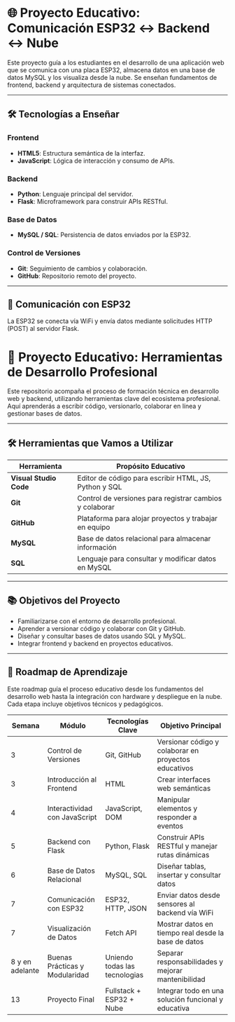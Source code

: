 # 🌐 Proyecto Educativo: Comunicación ESP32 ↔ Backend ↔ Nube

Este proyecto guía a los estudiantes en el desarrollo de una aplicación web que se comunica con una placa ESP32, almacena datos en una base de datos MySQL y los visualiza desde la nube. Se enseñan fundamentos de frontend, backend y arquitectura de sistemas conectados.

---

## 🛠 Tecnologías a Enseñar

### Frontend
- **HTML5**: Estructura semántica de la interfaz.
- **JavaScript**: Lógica de interacción y consumo de APIs.

### Backend
- **Python**: Lenguaje principal del servidor.
- **Flask**: Microframework para construir APIs RESTful.

### Base de Datos
- **MySQL / SQL**: Persistencia de datos enviados por la ESP32.

### Control de Versiones
- **Git**: Seguimiento de cambios y colaboración.
- **GitHub**: Repositorio remoto del proyecto.

---

## 🔌 Comunicación con ESP32

La ESP32 se conecta vía WiFi y envía datos mediante solicitudes HTTP (POST) al servidor Flask.

# 🧠 Proyecto Educativo: Herramientas de Desarrollo Profesional

Este repositorio acompaña el proceso de formación técnica en desarrollo web y backend, utilizando herramientas clave del ecosistema profesional. Aquí aprenderás a escribir código, versionarlo, colaborar en línea y gestionar bases de datos.

---

## 🛠 Herramientas que Vamos a Utilizar

| Herramienta           | Propósito Educativo                                         |
|-----------------------|-------------------------------------------------------------|
| **Visual Studio Code**| Editor de código para escribir HTML, JS, Python y SQL       |
| **Git**               | Control de versiones para registrar cambios y colaborar     |
| **GitHub**            | Plataforma para alojar proyectos y trabajar en equipo       |
| **MySQL**             | Base de datos relacional para almacenar información         |
| **SQL**               | Lenguaje para consultar y modificar datos en MySQL          |

---

## 📚 Objetivos del Proyecto

- Familiarizarse con el entorno de desarrollo profesional.
- Aprender a versionar código y colaborar con Git y GitHub.
- Diseñar y consultar bases de datos usando SQL y MySQL.
- Integrar frontend y backend en proyectos educativos.

---
## 🧭 Roadmap de Aprendizaje

Este roadmap guía el proceso educativo desde los fundamentos del desarrollo web hasta la integración con hardware y despliegue en la nube. Cada etapa incluye objetivos técnicos y pedagógicos.

| Semana | Módulo                        | Tecnologías Clave                  | Objetivo Principal                                      |
|--------|-------------------------------|------------------------------------|---------------------------------------------------------|
| 3      | Control de Versiones          | Git, GitHub                        | Versionar código y colaborar en proyectos educativos    |
| 3      | Introducción al Frontend      | HTML                               | Crear interfaces web semánticas                         |
| 4      | Interactividad con JavaScript | JavaScript, DOM                    | Manipular elementos y responder a eventos               |
| 5      | Backend con Flask             | Python, Flask                      | Construir APIs RESTful y manejar rutas dinámicas        |
| 6      | Base de Datos Relacional      | MySQL, SQL                         | Diseñar tablas, insertar y consultar datos              |
| 7      | Comunicación con ESP32        | ESP32, HTTP, JSON                  | Enviar datos desde sensores al backend vía WiFi         |
| 7      | Visualización de Datos        | Fetch API                          | Mostrar datos en tiempo real desde la base de datos     |
| 8 y en adelante      | Buenas Prácticas y Modularidad| Uniendo todas las tecnologias      | Separar responsabilidades y mejorar mantenibilidad      |
| 13      | Proyecto Final                | Fullstack + ESP32 + Nube           | Integrar todo en una solución funcional y educativa     |
